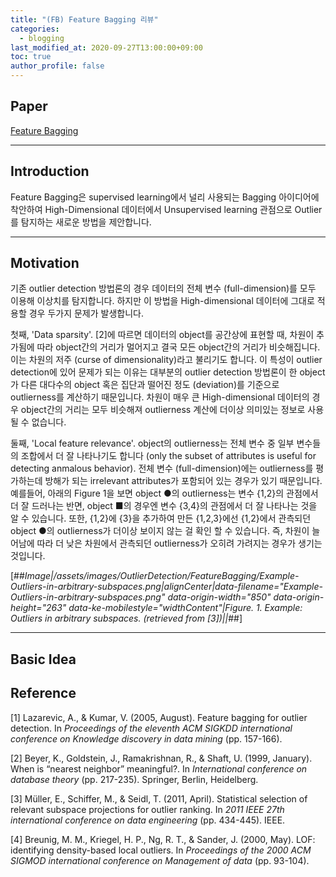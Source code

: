 ```yaml
---
title: "(FB) Feature Bagging 리뷰"
categories: 
  - blogging
last_modified_at: 2020-09-27T13:00:00+09:00
toc: true
author_profile: false
---
```


## **Paper**

[Feature Bagging](https://dl.acm.org/doi/abs/10.1145/1081870.1081891?casa_token=fJmH04B3mzMAAAAA:Qpesfom07GOIXjeXBWxcIkHNmHrdFTDtJyjE1VXV3HmWQtyeeTKQlb2RE3GQa7ALJ-lFWnYzSPPu)

---

## **Introduction**

Feature Bagging은 supervised learning에서 널리 사용되는 Bagging 아이디어에 착안하여 High-Dimensional 데이터에서 Unsupervised learning 관점으로 Outlier를 탐지하는 새로운 방법을 제안합니다.

---

## **Motivation**

기존 outlier detection 방법론의 경우 데이터의 전체 변수 (full-dimension)를 모두 이용해 이상치를 탐지합니다. 하지만 이 방법을 High-dimensional 데이터에 그대로 적용할 경우 두가지 문제가 발생합니다.

첫째, 'Data sparsity'. \[2\]에 따르면 데이터의 object를 공간상에 표현할 때, 차원이 추가됨에 따라 object간의 거리가 멀어지고 결국 모든 object간의 거리가 비슷해집니다. 이는 차원의 저주 (curse of dimensionality)라고 불리기도 합니다. 이 특성이 outlier detection에 있어 문제가 되는 이유는 대부분의 outlier detection 방법론이 한 object가 다른 대다수의 object 혹은 집단과 떨어진 정도 (deviation)를 기준으로 outlierness를 계산하기 때문입니다. 차원이 매우 큰 High-dimensional 데이터의 경우 object간의 거리는 모두 비슷해져 outlierness 계산에 더이상 의미있는 정보로 사용될 수 없습니다.

둘째, 'Local feature relevance'. object의 outlierness는 전체 변수 중 일부 변수들의 조합에서 더 잘 나타나기도 합니다 (only the subset of attributes is useful for detecting anmalous behavior). 전체 변수 (full-dimension)에는 outlierness를 평가하는데 방해가 되는 irrelevant attributes가 포함되어 있는 경우가 있기 때문입니다. 예를들어, 아래의 Figure 1을 보면 object ●의 outlierness는 변수 {1,2}의 관점에서 더 잘 드러나는 반면, object ■의 경우엔 변수 {3,4}의 관점에서 더 잘 나타나는 것을 알 수 있습니다. 또한, {1,2}에 {3}을 추가하여 만든 {1,2,3}에선 {1,2}에서 관측되던 object ●의 outlierness가 더이상 보이지 않는 걸 확인 할 수 있습니다. 즉, 차원이 늘어남에 따라 더 낮은 차원에서 관측되던 outlierness가 오히려 가려지는 경우가 생기는 것입니다.

[##_Image|/assets/images/OutlierDetection/FeatureBagging/Example-Outliers-in-arbitrary-subspaces.png|alignCenter|data-filename="Example-Outliers-in-arbitrary-subspaces.png" data-origin-width="850" data-origin-height="263" data-ke-mobilestyle="widthContent"|Figure. 1. Example: Outliers in arbitrary subspaces. (retrieved from [3])||_##]

---

## **Basic Idea**


## **Reference**

\[1\] Lazarevic, A., & Kumar, V. (2005, August). Feature bagging for outlier detection. In _Proceedings of the eleventh ACM SIGKDD international conference on Knowledge discovery in data mining_ (pp. 157-166).

\[2\] Beyer, K., Goldstein, J., Ramakrishnan, R., & Shaft, U. (1999, January). When is “nearest neighbor” meaningful?. In _International conference on database theory_ (pp. 217-235). Springer, Berlin, Heidelberg.

\[3\] Müller, E., Schiffer, M., & Seidl, T. (2011, April). Statistical selection of relevant subspace projections for outlier ranking. In _2011 IEEE 27th international conference on data engineering_ (pp. 434-445). IEEE.

\[4\] Breunig, M. M., Kriegel, H. P., Ng, R. T., & Sander, J. (2000, May). LOF: identifying density-based local outliers. In _Proceedings of the 2000 ACM SIGMOD international conference on Management of data_ (pp. 93-104).
